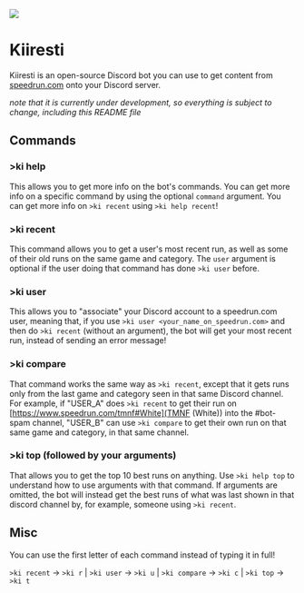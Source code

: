 ![](https://slippy.xyz/files/35269171-ad77-4bba-af37-36d347f0af09)

# Kiiresti

Kiiresti is an open-source Discord bot you can use to get content from [speedrun.com](https://www.speedrun.com) onto your Discord server.

*note that it is currently under development, so everything is subject to change, including this README file*

## Commands

### >ki help <command>

This allows you to get more info on the bot's commands. You can get more info on a specific command by using the optional `command` argument. You can get more info on `>ki recent` using `>ki help recent`!

### >ki recent <user>

This command allows you to get a user's most recent run, as well as some of their old runs on the same game and category. The `user` argument is optional if the user doing that command has done `>ki user` before.

### >ki user <user>

This allows you to "associate" your Discord account to a speedrun.com user, meaning that, if you use `>ki user <your_name_on_speedrun.com>` and then do `>ki recent` (without an argument), the bot will get your most recent run, instead of sending an error message!

### >ki compare <user>

That command works the same way as `>ki recent`, except that it gets runs only from the last game and category seen in that same Discord channel. For example, if "USER_A" does `>ki recent` to get their run on [https://www.speedrun.com/tmnf#White](TMNF (White)) into the #bot-spam channel, "USER_B" can use `>ki compare` to get their own run on that same game and category, in that same channel.

### >ki top (followed by your arguments)

That allows you to get the top 10 best runs on anything. Use `>ki help top` to understand how to use arguments with that command. If arguments are omitted, the bot will instead get the best runs of what was last shown in that discord channel by, for example, someone using `>ki recent`.

## Misc

You can use the first letter of each command instead of typing it in full!

`>ki recent` -> `>ki r` | `>ki user` -> `>ki u` | `>ki compare` -> `>ki c` | `>ki top` -> `>ki t`
